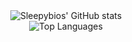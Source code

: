 <div style="text-align: center;">
  <img src="https://github-readme-stats.vercel.app/api?username=sleepybios&show_icons=true&theme=radical" alt="Sleepybios' GitHub stats">
  <br>
  <img src="https://github-readme-stats.vercel.app/api/top-langs/?username=sleepybios&theme=radical" alt="Top Languages">
</div>
